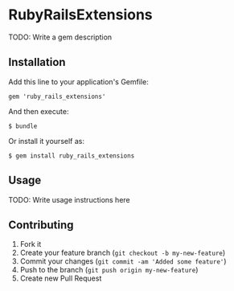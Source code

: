 # RubyRailsExtensions

TODO: Write a gem description

## Installation

Add this line to your application's Gemfile:

    gem 'ruby_rails_extensions'

And then execute:

    $ bundle

Or install it yourself as:

    $ gem install ruby_rails_extensions

## Usage

TODO: Write usage instructions here

## Contributing

1. Fork it
2. Create your feature branch (`git checkout -b my-new-feature`)
3. Commit your changes (`git commit -am 'Added some feature'`)
4. Push to the branch (`git push origin my-new-feature`)
5. Create new Pull Request
